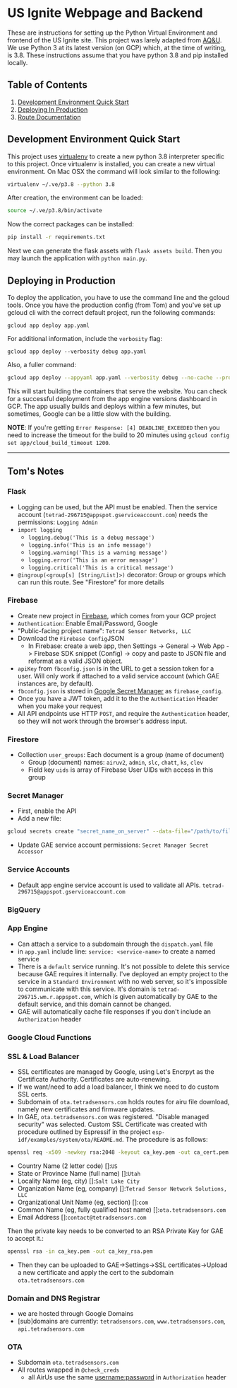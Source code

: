 # US Ignite Webpage and Backend
These are instructions for setting up the Python Virtual Environment and frontend of the US Ignite site. This project was larely adapted from [AQ&U](https://github.com/aqandu/aqandu_live_site). We use Python 3 at its latest version (on GCP) which, at the time of writing, is 3.8. These instructions assume that you have python 3.8 and pip installed locally.

## Table of Contents

1. [Development Environment Quick Start](#development-environment-quick-start)
1. [Deploying In Production](#deploying-in-production)
1. [Route Documentation](#route-documentation)

  
## Development Environment Quick Start

This project uses [virtualenv](https://virtualenv.pypa.io/en/latest/installation.html) to create a new python 3.8 interpreter specific to this project. Once virtualenv is installed, you can create a new virtual environment. On Mac OSX the command will look similar to the following:

```bash
virtualenv ~/.ve/p3.8 --python 3.8
```
After creation, the environment can be loaded:
```bash
source ~/.ve/p3.8/bin/activate
```
Now the correct packages can be installed:
```bash
pip install -r requirements.txt
```
Next we can generate the flask assets with `flask assets build`. Then you may launch the application with `python main.py`. 


## Deploying in Production

To deploy the application, you have to use the command line and the gcloud tools. Once you have the production config (from Tom) and you've set up gcloud cli with the correct default project, run the following commands:

```
gcloud app deploy app.yaml
```

For additional information, include the `verbosity` flag:

```
gcloud app deploy --verbosity debug app.yaml
```

Also, a fuller command:

```bash
gcloud app deploy --appyaml app.yaml --verbosity debug --no-cache --promote
```

This will start building the containers that serve the website. You can check for a successful deployment from the app engine versions dashboard in GCP. The app usually builds and deploys within a few minutes, but sometimes, Google can be a little slow with the building.

**NOTE**: If you're getting `Error Response: [4] DEADLINE_EXCEEDED` then you need to increase the timeout for the build to 20 minutes using `gcloud config set app/cloud_build_timeout 1200`.

-----------------

## Tom's Notes

### Flask
- Logging can be used, but the API must be enabled. Then the service account (`tetrad-296715@appspot.gserviceaccount.com`) needs the permissions: `Logging Admin`
- `import logging`
  - `logging.debug('This is a debug message')`
  - `logging.info('This is an info message')`
  - `logging.warning('This is a warning message')`
  - `logging.error('This is an error message')`
  - `logging.critical('This is a critical message')`
- `@ingroup(<group[s] [String/List]>)` decorator: Group or groups which can run this route. See "Firestore" for more details

### Firebase
- Create new project in [Firebase](https://console.firebase.google.com), which comes from your GCP project
- `Authentication`: Enable Email/Password, Google
- "Public-facing project name": `Tetrad Sensor Networks, LLC`
- Download the `Firebase Config`JSON
  - In Firebase: create a web app, then Settings -> General -> Web App -> Firebase SDK snippet (Config) -> copy and paste to JSON file and reformat as a valid JSON object.
- `apiKey` from `fbconfig.json` is in the URL to get a session token for a user. Will only work if attached to a valid service account (which GAE instances are, by default).
- `fbconfig.json` is stored in [Google Secret Manager](https://console.cloud.google.com/security/secret-manager?project=tetrad-296715&folder=&organizationId=) as `firebase_config`.
- Once you have a JWT token, add it to the the `Authentication` Header when you make your request
- All API endpoints use HTTP `POST`, and require the `Authentication` header, so they will not work through the browser's address input. 

### Firestore
- Collection `user_groups`: Each document is a group (name of document)
  - Group (document) names: `airuv2`, `admin`, `slc`, `chatt`, `ks`, `clev`
  - Field key `uids` is array of Firebase User UIDs with access in this group

### Secret Manager
- First, enable the API
- Add a new file:
```bash
gcloud secrets create "secret_name_on_server" --data-file="/path/to/file"
```
- Update GAE service account permissions: `Secret Manager Secret Accessor`

### Service Accounts
- Default app engine service account is used to validate all APIs. `tetrad-296715@appspot.gserviceaccount.com`

### BigQuery


### App Engine
- Can attach a service to a subdomain through the `dispatch.yaml` file
- in `app.yaml` include line: `service: <service-name>` to create a named service
- There is a `default` service running. It's not possible to delete this service because GAE requires it internally. I've deployed an empty project to the service in a  `Standard Environment` with no web server, so it's impossible to communicate with this service. It's domain is `tetrad-296715.wm.r.appspot.com`, which is given automatically by GAE to the default service, and this domain cannot be changed. 
- GAE will automatically cache file responses if you don't include an `Authorization` header

### Google Cloud Functions


### SSL & Load Balancer
- SSL certificates are managed by Google, using Let's Encrpyt as the Certificate Authority. Certificates are auto-renewing. 
- If we want/need to add a load balancer, I think we need to do custom SSL certs.
- Subdomain of `ota.tetradsensors.com` holds routes for airu file download, namely new certificates and firmware updates. 
- In GAE, `ota.tetradsensors.com` was registered. "Disable managed security" was selected. Custom SSL Certificate was created with procedure outlined by Espressif in the project `esp-idf/examples/system/ota/README.md`. The procedure is as follows:

```bash
openssl req -x509 -newkey rsa:2048 -keyout ca_key.pem -out ca_cert.pem -days 3650 -node
```
  - Country Name (2 letter code) []:`US`
  - State or Province Name (full name) []:`Utah`
  - Locality Name (eg, city) []:`Salt Lake City`
  - Organization Name (eg, company) []:`Tetrad Sensor Network Solutions, LLC`
  - Organizational Unit Name (eg, section) []:`com`
  - Common Name (eg, fully qualified host name) []:`ota.tetradsensors.com`
  - Email Address []:`contact@tetradsensors.com`

Then the private key needs to be converted to an RSA Private Key for GAE to accept it.:

```bash
openssl rsa -in ca_key.pem -out ca_key_rsa.pem
```
- Then they can be uploaded to GAE->Settings->SSL certificates->Upload a new certificate and apply the cert to the subdomain `ota.tetradsensors.com`

### Domain and DNS Registrar
- we are hosted through Google Domains
- \[sub\]domains are currently: `tetradsensors.com`, `www.tetradsensors.com`, `api.tetradsensors.com`

### OTA
- Subdomain `ota.tetradsensors.com`
- All routes wrapped in `@check_creds`
  - all AirUs use the same <username:password> in `Authorization` header 